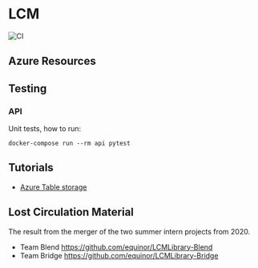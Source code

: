 # LCM

![CI](https://github.com/equinor/lcm/workflows/CI/badge.svg)

## Azure Resources


## Testing

### API

Unit tests, how to run:

`docker-compose run --rm api pytest`


## Tutorials

* [Azure Table storage](https://docs.microsoft.com/en-us/azure/cosmos-db/table-storage-how-to-use-python) 

## Lost Circulation Material
The result from the merger of the two summer intern projects from 2020.
 - Team Blend https://github.com/equinor/LCMLibrary-Blend
 - Team Bridge https://github.com/equinor/LCMLibrary-Bridge
 
 